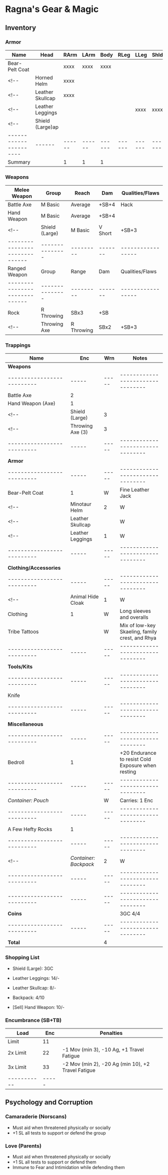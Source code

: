 # Ragna's Gear & Magic
## Inventory
### Armor
| Name                 | Head | RArm | LArm | Body | RLeg | LLeg | Shld | AP | Qualities/Flaws
|----------------------|------|------|------|------|------|------|------|----|-----------------
| Bear-Pelt Coat       |      | xxxx | xxxx | xxxx |      |      |      |  1 | 
<!-- | Horned Helm          | xxxx |      |      |      |      |      |      |  2 | Fear 1, Partial, Ugly -->
<!-- | Leather Skullcap     | xxxx |      |      |      |      |      |      |  1 | Partial -->
<!-- | Leather Leggings     |      |      |      |      | xxxx | xxxx |      |  1 | -->
<!-- | Shield (Large)ap     |      |      |      |      |      |      | xxxx |  3 | Shield 3, Defensive, Undamaging -->
|----------------------|------|------|------|------|------|------|------|----|-----------------
| Summary              |      |    1 |    1 |    1 |      |      |      |

### Weapons
| Melee Weapon                 | Group         | Reach   | Dam   | Qualities/Flaws
|------------------------------|---------------|---------|-------|-----------------
| Battle Axe                   | M Basic       | Average | +SB+4 | Hack
| Hand Weapon                  | M Basic       | Average | +SB+4 |
<!-- | Shield (Large)               | M Basic       | V Short | +SB+3 | Shield 3, Defensive, Undamaging -->
|------------------------------|---------------|---------|-------|-----------------
| Ranged Weapon                | Group         | Range   | Dam   | Qualities/Flaws
|------------------------------|---------------|---------|-------|-----------------
| Rock                         | R Throwing    | SBx3    | +SB   |
<!-- | Throwing Axe                 | R Throwing    | SBx2    | +SB+3 | Hack -->

### Trappings
| Name                     | Enc | Wrn | Notes
|--------------------------|-----|-----|--------------------------------
| **Weapons**              |     |     |
|--------------------------|-----|-----|--------------------------------
| Battle Axe               |   2 |     |
| Hand Weapon (Axe)        |   1 |     |
<!-- | Shield (Large)           |   3 |     | -->
<!-- | Throwing Axe (3)         |   3 |     | -->
|--------------------------|-----|-----|--------------------------------
| **Armor**                |     |     |
|--------------------------|-----|-----|--------------------------------
| Bear-Pelt Coat           |   1 |   W | Fine Leather Jack
<!-- | Minotaur Helm            |   2 |   W | -->
<!-- | Leather Skullcap         |     |   W | Partial -->
<!-- | Leather Leggings         |   1 |   W | -->
|--------------------------|-----|-----|--------------------------------
| **Clothing/Accessories** |     |     |
|--------------------------|-----|-----|--------------------------------
<!-- | Animal Hide Cloak        |   1 |   W | -->
| Clothing                 |   1 |   W | Long sleeves and overalls
| Tribe Tattoos            |     |   W | Mix of low-key Skaeling, family crest, and Rhya
|--------------------------|-----|-----|--------------------------------
| **Tools/Kits**           |     |     |
|--------------------------|-----|-----|--------------------------------
| Knife                    |     |     |
|--------------------------|-----|-----|--------------------------------
| **Miscellaneous**        |     |     |
|--------------------------|-----|-----|--------------------------------
| Bedroll                  |   1 |     | +20 Endurance to resist Cold Exposure when resting
|--------------------------|-----|-----|--------------------------------
| *Container: Pouch*       |     |   W | Carries: 1 Enc
|--------------------------|-----|-----|--------------------------------
| A Few Hefty Rocks        |   1 |     |
|--------------------------|-----|-----|--------------------------------
<!-- | *Container: Backpack*    |   2 |   W | Carries: 4 Enc -->
|--------------------------|-----|-----|--------------------------------
|--------------------------|-----|-----|--------------------------------
| **Coins**                |     |     | 3GC 4/4
|--------------------------|-----|-----|--------------------------------
| **Total**                |     |   4 |

### Shopping List
- Shield (Large): 3GC
- Leather Leggings: 14/-
- Leather Skullcap: 8/-
- Backpack: 4/10

- [Sell] Hand Weapon: 10/-

### Encumbrance (SB+TB)
| Load      | Enc | Penalties
|-----------|-----|------------
| Limit     |  11 |
| 2x Limit  |  22 | -1 Mov (min 3), -10 Ag, +1 Travel Fatigue
| 3x Limit  |  33 | -2 Mov (min 2), -20 Ag (min 10), +2 Travel Fatigue
|-----------|-----|

## Psychology and Corruption
### Camaraderie (Norscans)
- Must aid when threatened physically or socially
- +1 SL all tests to support or defend the group

### Love (Parents)
- Must aid when threatened physically or socially
- +1 SL all tests to support or defend them
- Immune to Fear and Intimidation while defending them

